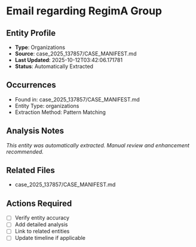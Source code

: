 # Email regarding RegimA Group

## Entity Profile
- **Type**: Organizations
- **Source**: case_2025_137857/CASE_MANIFEST.md
- **Last Updated**: 2025-10-12T03:42:06.171781
- **Status**: Automatically Extracted

## Occurrences
- Found in: case_2025_137857/CASE_MANIFEST.md
- Entity Type: organizations
- Extraction Method: Pattern Matching

## Analysis Notes
*This entity was automatically extracted. Manual review and enhancement recommended.*

## Related Files
- case_2025_137857/CASE_MANIFEST.md

## Actions Required
- [ ] Verify entity accuracy
- [ ] Add detailed analysis
- [ ] Link to related entities
- [ ] Update timeline if applicable
